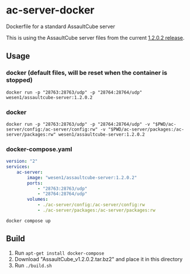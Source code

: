 # ac-server-docker
Dockerfile for a standard AssaultCube server

This is using the AssaultCube server files from the current [1.2.0.2 release](https://github.com/assaultcube/AC/releases/download/v1.2.0.2/AssaultCube_v1.2.0.2.tar.bz2).

## Usage

### docker (default files, will be reset when the container is stopped)

`docker run -p "28763:28763/udp" -p "28764:28764/udp" wesen1/assaultcube-server:1.2.0.2`

### docker

`docker run -p "28763:28763/udp" -p "28764:28764/udp" -v "$PWD/ac-server/config:/ac-server/config:rw" -v "$PWD/ac-server/packages:/ac-server/packages:rw" wesen1/assaultcube-server:1.2.0.2`

### docker-compose.yaml

```yaml
version: "2"
services:
    ac-server:
        image: "wesen1/assaultcube-server:1.2.0.2"
        ports:
            - "28763:28763/udp"
            - "28764:28764/udp"
        volumes:
            - ./ac-server/config:/ac-server/config:rw
            - ./ac-server/packages:/ac-server/packages:rw
```

`docker compose up`


## Build

1. Run `apt-get install docker-compose`
2. Download "AssaultCube_v1.2.0.2.tar.bz2" and place it in this directory
3. Run `./build.sh`
